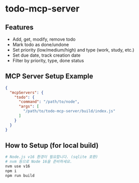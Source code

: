# todo-mcp-server

## Features
- Add, get, modify, remove todo
- Mark todo as done/undone
- Set priority (low/medium/high) and type (work, study, etc.)
- Set due date, track creation date
- Filter by priority, type, done status

## MCP Server Setup Example
```json
{
  "mcpServers": {
    "todo": {
      "command": "/path/to/node",
      "args": [
        "/path/to/todo-mcp-server/build/index.js"
      ]
    }
  }
}
```

## How to Setup (for local build)
```bash
# Node.js v16 환경이 필요합니다. (sqlite 호환)
# nvm 등으로 Node 16을 준비하세요.
nvm use v16
npm i
npm run build
```
